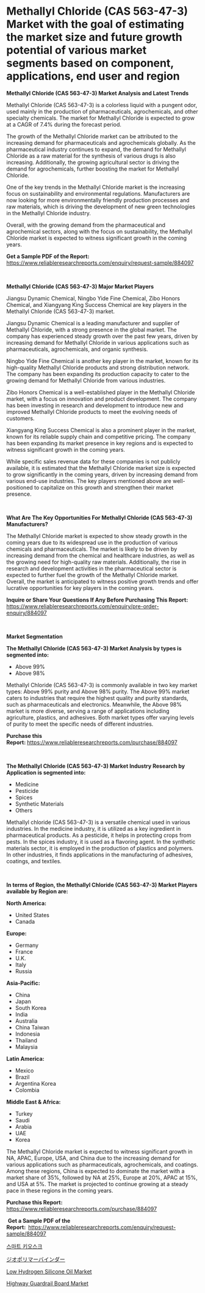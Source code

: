 <p><h1>Methallyl Chloride (CAS 563-47-3) Market with the goal of estimating the market size and future growth potential of various market segments based on component, applications, end user and region</h1></p><p><strong>Methallyl Chloride (CAS 563-47-3) Market Analysis and Latest Trends</strong></p>
<p><p>Methallyl Chloride (CAS 563-47-3) is a colorless liquid with a pungent odor, used mainly in the production of pharmaceuticals, agrochemicals, and other specialty chemicals. The market for Methallyl Chloride is expected to grow at a CAGR of 7.4% during the forecast period. </p><p>The growth of the Methallyl Chloride market can be attributed to the increasing demand for pharmaceuticals and agrochemicals globally. As the pharmaceutical industry continues to expand, the demand for Methallyl Chloride as a raw material for the synthesis of various drugs is also increasing. Additionally, the growing agricultural sector is driving the demand for agrochemicals, further boosting the market for Methallyl Chloride.</p><p>One of the key trends in the Methallyl Chloride market is the increasing focus on sustainability and environmental regulations. Manufacturers are now looking for more environmentally friendly production processes and raw materials, which is driving the development of new green technologies in the Methallyl Chloride industry.</p><p>Overall, with the growing demand from the pharmaceutical and agrochemical sectors, along with the focus on sustainability, the Methallyl Chloride market is expected to witness significant growth in the coming years.</p></p>
<p><strong>Get a Sample PDF of the Report:&nbsp;</strong> <a href="https://www.reliableresearchreports.com/enquiry/request-sample/884097">https://www.reliableresearchreports.com/enquiry/request-sample/884097</a></p>
<p>&nbsp;</p>
<p><strong>Methallyl Chloride (CAS 563-47-3) Major Market Players</strong></p>
<p><p>Jiangsu Dynamic Chemical, Ningbo Yide Fine Chemical, Zibo Honors Chemical, and Xiangyang King Success Chemical are key players in the Methallyl Chloride (CAS 563-47-3) market.</p><p>Jiangsu Dynamic Chemical is a leading manufacturer and supplier of Methallyl Chloride, with a strong presence in the global market. The company has experienced steady growth over the past few years, driven by increasing demand for Methallyl Chloride in various applications such as pharmaceuticals, agrochemicals, and organic synthesis.</p><p>Ningbo Yide Fine Chemical is another key player in the market, known for its high-quality Methallyl Chloride products and strong distribution network. The company has been expanding its production capacity to cater to the growing demand for Methallyl Chloride from various industries.</p><p>Zibo Honors Chemical is a well-established player in the Methallyl Chloride market, with a focus on innovation and product development. The company has been investing in research and development to introduce new and improved Methallyl Chloride products to meet the evolving needs of customers.</p><p>Xiangyang King Success Chemical is also a prominent player in the market, known for its reliable supply chain and competitive pricing. The company has been expanding its market presence in key regions and is expected to witness significant growth in the coming years.</p><p>While specific sales revenue data for these companies is not publicly available, it is estimated that the Methallyl Chloride market size is expected to grow significantly in the coming years, driven by increasing demand from various end-use industries. The key players mentioned above are well-positioned to capitalize on this growth and strengthen their market presence.</p></p>
<p>&nbsp;</p>
<p><strong>What Are The Key Opportunities For Methallyl Chloride (CAS 563-47-3) Manufacturers?</strong></p>
<p><p>The Methallyl Chloride market is expected to show steady growth in the coming years due to its widespread use in the production of various chemicals and pharmaceuticals. The market is likely to be driven by increasing demand from the chemical and healthcare industries, as well as the growing need for high-quality raw materials. Additionally, the rise in research and development activities in the pharmaceutical sector is expected to further fuel the growth of the Methallyl Chloride market. Overall, the market is anticipated to witness positive growth trends and offer lucrative opportunities for key players in the coming years.</p></p>
<p><strong>Inquire or Share Your Questions If Any Before Purchasing This Report:</strong> <a href="https://www.reliableresearchreports.com/enquiry/pre-order-enquiry/884097">https://www.reliableresearchreports.com/enquiry/pre-order-enquiry/884097</a></p>
<p>&nbsp;</p>
<p><strong>Market Segmentation</strong></p>
<p><strong>The Methallyl Chloride (CAS 563-47-3) Market Analysis by types is segmented into:</strong></p>
<p><ul><li>Above 99%</li><li>Above 98%</li></ul></p>
<p><p>Methallyl Chloride (CAS 563-47-3) is commonly available in two key market types: Above 99% purity and Above 98% purity. The Above 99% market caters to industries that require the highest quality and purity standards, such as pharmaceuticals and electronics. Meanwhile, the Above 98% market is more diverse, serving a range of applications including agriculture, plastics, and adhesives. Both market types offer varying levels of purity to meet the specific needs of different industries.</p></p>
<p><strong>Purchase this Report:&nbsp;</strong><a href="https://www.reliableresearchreports.com/purchase/884097">https://www.reliableresearchreports.com/purchase/884097</a></p>
<p>&nbsp;</p>
<p><strong>The Methallyl Chloride (CAS 563-47-3) Market Industry Research by Application is segmented into:</strong></p>
<p><ul><li>Medicine</li><li>Pesticide</li><li>Spices</li><li>Synthetic Materials</li><li>Others</li></ul></p>
<p><p>Methallyl chloride (CAS 563-47-3) is a versatile chemical used in various industries. In the medicine industry, it is utilized as a key ingredient in pharmaceutical products. As a pesticide, it helps in protecting crops from pests. In the spices industry, it is used as a flavoring agent. In the synthetic materials sector, it is employed in the production of plastics and polymers. In other industries, it finds applications in the manufacturing of adhesives, coatings, and textiles.</p></p>
<p>&nbsp;</p>
<p><strong>In terms of Region, the Methallyl Chloride (CAS 563-47-3) Market Players available by Region are:</strong></p>
<p>
    <p> <strong> North America: </strong>
        <ul>
            <li>United States</li>
            <li>Canada</li>
        </ul>
        </p> 
    <p> <strong> Europe: </strong>
        <ul>
            <li>Germany</li>
            <li>France</li>
            <li>U.K.</li>
            <li>Italy</li>
            <li>Russia</li>
        </ul>
        </p> 
    <p> <strong> Asia-Pacific: </strong>
        <ul>
            <li>China</li>
            <li>Japan</li>
            <li>South Korea</li>
            <li>India</li>
            <li>Australia</li>
            <li>China Taiwan</li>
            <li>Indonesia</li>
            <li>Thailand</li>
            <li>Malaysia</li>
        </ul>
        </p> 
    <p> <strong> Latin America: </strong>
        <ul>
            <li>Mexico</li>
            <li>Brazil</li>
            <li>Argentina Korea</li>
            <li>Colombia</li>
        </ul>
        </p> 
    <p> <strong> Middle East & Africa: </strong>
        <ul>
            <li>Turkey</li>
            <li>Saudi</li>
            <li>Arabia</li>
            <li>UAE</li>
            <li>Korea</li>
        </ul>
    </p>
    </p>
<p><p>The Methallyl Chloride market is expected to witness significant growth in NA, APAC, Europe, USA, and China due to the increasing demand for various applications such as pharmaceuticals, agrochemicals, and coatings. Among these regions, China is expected to dominate the market with a market share of 35%, followed by NA at 25%, Europe at 20%, APAC at 15%, and USA at 5%. The market is projected to continue growing at a steady pace in these regions in the coming years.</p></p>
<p><strong>Purchase this Report: </strong><a href="https://www.reliableresearchreports.com/purchase/884097">https://www.reliableresearchreports.com/purchase/884097</a></p>
<p>&nbsp;<strong>Get a Sample PDF of the Report:&nbsp;&nbsp;</strong><a href="https://www.reliableresearchreports.com/enquiry/request-sample/884097">https://www.reliableresearchreports.com/enquiry/request-sample/884097</a></p>
<p><strong></strong></p>
<p><p><a href="https://medium.com/@fabiancobuc20222022/%EC%8A%A4%EB%A7%88%ED%8A%B8-%ED%82%A4%EC%98%A4%EC%8A%A4%ED%81%AC-%EC%8B%9C%EC%9E%A5-%EC%8B%9C%EC%9E%A5-%EC%A0%90%EC%9C%A0%EC%9C%A8-%EC%8B%9C%EC%9E%A5-%ED%8A%B8%EB%A0%8C%EB%93%9C-%EB%B0%8F-%EB%AF%B8%EB%9E%98-%EC%84%B1%EC%9E%A5-%ED%83%90%EC%83%89-971bbaa88848">스마트 키오스크</a></p><p><a href="https://medium.com/@redsalmon1949/%E3%82%B8%E3%82%AA%E3%83%9D%E3%83%AA%E3%83%9E%E3%83%BC%E3%83%90%E3%82%A4%E3%83%B3%E3%83%80%E3%83%BC%E3%83%9E%E3%83%BC%E3%82%B1%E3%83%83%E3%83%88-%E5%B8%82%E5%A0%B4%E3%82%B7%E3%82%A7%E3%82%A2-%E5%B8%82%E5%A0%B4%E5%8B%95%E5%90%91-%E3%81%8A%E3%82%88%E3%81%B3%E5%B0%86%E6%9D%A5%E3%81%AE%E6%88%90%E9%95%B7%E3%82%92%E6%8E%A2%E3%82%8B-d7a262ac912b">ジオポリマーバインダー</a></p><p><a href="https://github.com/eeaveuhhh/Market-Research-Report-List-1/blob/main/low-hydrogen-silicone-oil-market.md">Low Hydrogen Silicone Oil Market</a></p><p><a href="https://github.com/brentleyjimmiealvaradoz4l1rea/Market-Research-Report-List-1/blob/main/highway-guardrail-board-market.md">Highway Guardrail Board Market</a></p></p>